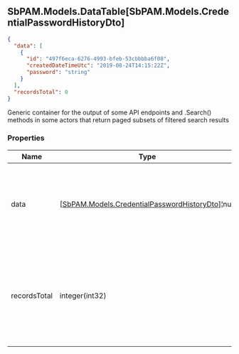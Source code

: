 
<h2 id="tocS_SbPAM.Models.DataTable[SbPAM.Models.CredentialPasswordHistoryDto]">SbPAM.Models.DataTable[SbPAM.Models.CredentialPasswordHistoryDto]</h2>

<a id="schemasbpam.models.datatable[sbpam.models.credentialpasswordhistorydto]"></a>
<a id="schema_SbPAM.Models.DataTable[SbPAM.Models.CredentialPasswordHistoryDto]"></a>
<a id="tocSsbpam.models.datatable[sbpam.models.credentialpasswordhistorydto]"></a>
<a id="tocssbpam.models.datatable[sbpam.models.credentialpasswordhistorydto]"></a>

```json
{
  "data": [
    {
      "id": "497f6eca-6276-4993-bfeb-53cbbbba6f08",
      "createdDateTimeUtc": "2019-08-24T14:15:22Z",
      "password": "string"
    }
  ],
  "recordsTotal": 0
}

```

Generic container for the output of some API endpoints and .Search() 
methods in some actors that return paged subsets of filtered search results

### Properties

|Name|Type|Required|Restrictions|Description|
|---|---|---|---|---|
|data|[[SbPAM.Models.CredentialPasswordHistoryDto](../Models/sbpam.models.credentialpasswordhistorydto.md)]¦null|false|none|A subset of the filtered, sorted, and paged (e.g., rows 30 - 39 of <br>589 found) search results|
|recordsTotal|integer(int32)|false|none|What is the total count of search results that .DataRows may only <br>be a paged subset of (e.g., rows 30 - 39 of 589 found)|


